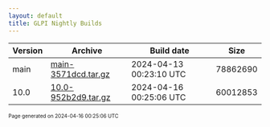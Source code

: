 ```yaml
---
layout: default
title: GLPI Nightly Builds
---
```


Version|Archive|Build date|Size
---|---|---|---
main|[main-3571dcd.tar.gz](main-3571dcd.tar.gz)|2024-04-13 00:23:10 UTC|78862690
10.0|[10.0-952b2d9.tar.gz](10.0-952b2d9.tar.gz)|2024-04-16 00:25:06 UTC|60012853

<font size="1">Page generated on 2024-04-16 00:25:06 UTC</font>
